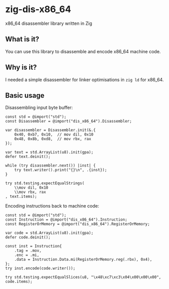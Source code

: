 # zig-dis-x86_64
x86_64 disassembler library written in Zig

## What is it?

You can use this library to disassemble and encode x86_64 machine code.

## Why is it?

I needed a simple disassembler for linker optimisations in `zig ld` for x86_64.

## Basic usage

Disassembling input byte buffer:

```zig
const std = @import("std");
const Disassembler = @import("dis_x86_64").Disassembler;

var disassembler = Disassembler.init(&.{
    0x40, 0xb7, 0x10,  // mov dil, 0x10
    0x48, 0x8b, 0xd8,  // mov rbx, rax
});

var text = std.ArrayList(u8).init(gpa);
defer text.deinit();

while (try disassembler.next()) |inst| {
    try text.writer().print("{}\n", .{inst});
}

try std.testing.expectEqualStrings(
    \\mov dil, 0x10
    \\mov rbx, rax
, text.items);
```

Encoding instructions back to machine code:

```zig
const std = @import("std");
const Instruction = @import("dis_x86_64").Instruction;
const RegisterOrMemory = @import("dis_x86_64").RegisterOrMemory;

var code = std.ArrayList(u8).init(gpa);
defer code.deinit();

const inst = Instruction{
    .tag = .mov,
    .enc = .mi,
    .data = Instruction.Data.mi(RegisterOrMemory.reg(.rbx), 0x4),
};
try inst.encode(code.writer());

try std.testing.expectEqualSlices(u8, "\x48\xc7\xc3\x04\x00\x00\x00", code.items);
```
